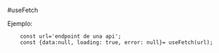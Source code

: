 #useFetch

Ejemplo:
```
    const url='endpoint de una api';
    const {data:null, loading: true, error: null}= useFetch(url);
```